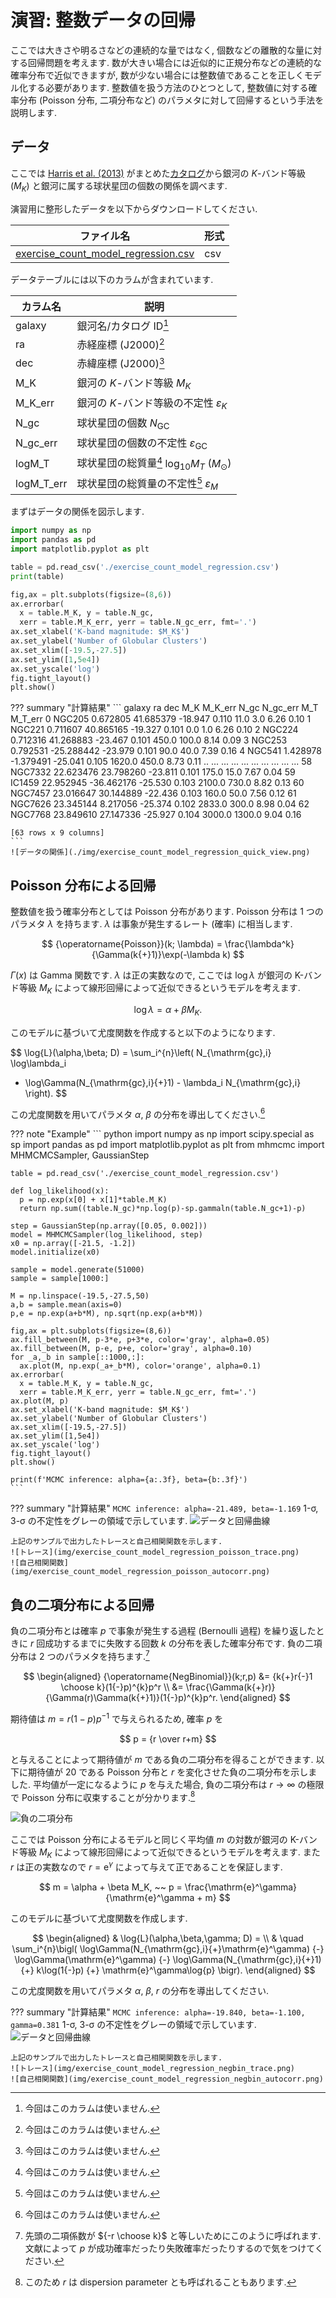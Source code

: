 # 演習: 整数データの回帰

ここでは大きさや明るさなどの連続的な量ではなく, 個数などの離散的な量に対する回帰問題を考えます. 数が大きい場合には近似的に正規分布などの連続的な確率分布で近似できますが, 数が少ない場合には整数値であることを正しくモデル化する必要があります. 整数値を扱う方法のひとつとして, 整数値に対する確率分布 (Poisson 分布, 二項分布など) のパラメタに対して回帰するという手法を説明します.


## データ

ここでは [Harris et al. (2013)][Harris2013] がまとめた[カタログ][H2013]から銀河の $K$-バンド等級 ($M_K$) と銀河に属する球状星団の個数の関係を調べます.

演習用に整形したデータを以下からダウンロードしてください.

 ファイル名 | 形式
 ---------- | ----------
 [exercise_count_model_regression.csv][data] | csv

データテーブルには以下のカラムが含まれています.

 カラム名  | 説明
 --------  | ----------
 galaxy    | 銀河名/カタログ ID[^1]
 ra        | 赤経座標 (J2000)[^1]
 dec       | 赤緯座標 (J2000)[^1]
 M_K       | 銀河の $K$-バンド等級 $M_K$
 M_K_err   | 銀河の $K$-バンド等級の不定性 $\varepsilon_K$
 N_gc      | 球状星団の個数 $N_\mathrm{GC}$
 N_gc_err  | 球状星団の個数の不定性 $\varepsilon_\mathrm{GC}$
 logM_T    | 球状星団の総質量[^1] $\log_{10}{M_T}$ (${M_\odot}$)
 logM_T_err| 球状星団の総質量の不定性[^1] $\varepsilon_M$

[^1]: 今回はこのカラムは使いません.


まずはデータの関係を図示します.

``` python
import numpy as np
import pandas as pd
import matplotlib.pyplot as plt

table = pd.read_csv('./exercise_count_model_regression.csv')
print(table)

fig,ax = plt.subplots(figsize=(8,6))
ax.errorbar(
  x = table.M_K, y = table.N_gc,
  xerr = table.M_K_err, yerr = table.N_gc_err, fmt='.')
ax.set_xlabel('K-band magnitude: $M_K$')
ax.set_ylabel('Number of Globular Clusters')
ax.set_xlim([-19.5,-27.5])
ax.set_ylim([1,5e4])
ax.set_yscale('log')
fig.tight_layout()
plt.show()
```

??? summary "計算結果"
    ```
         galaxy         ra        dec     M_K  M_K_err    N_gc  N_gc_err   M_T  M_T_err
    0    NGC205   0.672805  41.685379 -18.947    0.110    11.0       3.0  6.26     0.10
    1    NGC221   0.711607  40.865165 -19.327    0.101     0.0       1.0  6.26     0.10
    2    NGC224   0.712316  41.268883 -23.467    0.101   450.0     100.0  8.14     0.09
    3    NGC253   0.792531 -25.288442 -23.979    0.101    90.0      40.0  7.39     0.16
    4    NGC541   1.428978  -1.379491 -25.041    0.105  1620.0     450.0  8.73     0.11
    ..      ...        ...        ...     ...      ...     ...       ...   ...      ...
    58  NGC7332  22.623476  23.798260 -23.811    0.101   175.0      15.0  7.67     0.04
    59   IC1459  22.952945 -36.462176 -25.530    0.103  2100.0     730.0  8.82     0.13
    60  NGC7457  23.016647  30.144889 -22.436    0.103   160.0      50.0  7.56     0.12
    61  NGC7626  23.345144   8.217056 -25.374    0.102  2833.0     300.0  8.98     0.04
    62  NGC7768  23.849610  27.147336 -25.927    0.104  3000.0    1300.0  9.04     0.16

    [63 rows x 9 columns]
    ```
    ![データの関係](./img/exercise_count_model_regression_quick_view.png)


## Poisson 分布による回帰

整数値を扱う確率分布としては Poisson 分布があります. Poisson 分布は 1 つのパラメタ $\lambda$ を持ちます. $\lambda$ は事象が発生するレート (確率) に相当します.

$$
{\operatorname{Poisson}}(k; \lambda)
= \frac{\lambda^k}{\Gamma(k{+}1)}\exp(-\lambda k)
$$

$\Gamma(x)$ は Gamma 関数です. $\lambda$ は正の実数なので, ここでは $\log\lambda$ が銀河の K-バンド等級 $M_K$ によって線形回帰によって近似できるというモデルを考えます.

$$
\log\lambda = \alpha + \beta M_K.
$$

このモデルに基づいて尤度関数を作成すると以下のようになります.

$$
\log{L}(\alpha,\beta; D) = \sum_i^{n}\left(
 N_{\mathrm{gc},i} \log\lambda_i
 - \log\Gamma(N_{\mathrm{gc},i}{+}1) - \lambda_i N_{\mathrm{gc},i}
\right).
$$

この尤度関数を用いてパラメタ $\alpha$, $\beta$ の分布を導出してください.[^1]

[^1]: この例題はかなり収束が遅い問題でした. 得られた $\alpha$, $\beta$ の分布を 2 次元の散布図に描くと強く相関していることが分かります. 掃かなければいけない空間はそこそこ広いのですが, ステップを大きくすると確率の低いところへすぐはみ出してしまうので歩幅を狭くせざるを得ません. 効率的にサンプリングするためには工夫が必要かもしれません.


??? note "Example"
    ``` python
    import numpy as np
    import scipy.special as sp
    import pandas as pd
    import matplotlib.pyplot as plt
    from mhmcmc import MHMCMCSampler, GaussianStep


    table = pd.read_csv('./exercise_count_model_regression.csv')

    def log_likelihood(x):
      p = np.exp(x[0] + x[1]*table.M_K)
      return np.sum((table.N_gc)*np.log(p)-sp.gammaln(table.N_gc+1)-p)

    step = GaussianStep(np.array([0.05, 0.002]))
    model = MHMCMCSampler(log_likelihood, step)
    x0 = np.array([-21.5, -1.2])
    model.initialize(x0)

    sample = model.generate(51000)
    sample = sample[1000:]

    M = np.linspace(-19.5,-27.5,50)
    a,b = sample.mean(axis=0)
    p,e = np.exp(a+b*M), np.sqrt(np.exp(a+b*M))

    fig,ax = plt.subplots(figsize=(8,6))
    ax.fill_between(M, p-3*e, p+3*e, color='gray', alpha=0.05)
    ax.fill_between(M, p-e, p+e, color='gray', alpha=0.10)
    for _a,_b in sample[::1000,:]:
      ax.plot(M, np.exp(_a+_b*M), color='orange', alpha=0.1)
    ax.errorbar(
      x = table.M_K, y = table.N_gc,
      xerr = table.M_K_err, yerr = table.N_gc_err, fmt='.')
    ax.plot(M, p)
    ax.set_xlabel('K-band magnitude: $M_K$')
    ax.set_ylabel('Number of Globular Clusters')
    ax.set_xlim([-19.5,-27.5])
    ax.set_ylim([1,5e4])
    ax.set_yscale('log')
    fig.tight_layout()
    plt.show()

    print(f'MCMC inference: alpha={a:.3f}, beta={b:.3f}')
    ```

??? summary "計算結果"
    ```
    MCMC inference: alpha=-21.489, beta=-1.169
    ```
    1-&sigma;, 3-&sigma; の不定性をグレーの領域で示しています.
    ![データと回帰曲線](img/exercise_count_model_regression_poisson.png)

    上記のサンプルで出力したトレースと自己相関関数を示します.
    ![トレース](img/exercise_count_model_regression_poisson_trace.png)
    ![自己相関関数](img/exercise_count_model_regression_poisson_autocorr.png)


## 負の二項分布による回帰

負の二項分布とは確率 $p$ で事象が発生する過程 (Bernoulli 過程) を繰り返したときに $r$ 回成功するまでに失敗する回数 $k$ の分布を表した確率分布です. 負の二項分布は 2 つのパラメタを持ちます.[^2]

[^2]: 先頭の二項係数が ${-r \choose k}$ と等しいためにこのように呼ばれます. 文献によって $p$ が成功確率だったり失敗確率だったりするので気をつけてください.

$$
\begin{aligned}
{\operatorname{NegBinomial}}(k;r,p) &=
{k{+}r{-}1 \choose k}(1{-}p)^{k}p^r \\
&= \frac{\Gamma(k{+}r)}{\Gamma(r)\Gamma(k{+}1)}(1{-}p)^{k}p^r.
\end{aligned}
$$

期待値は $m = r(1-p)p^{-1}$ で与えられるため, 確率 $p$ を

$$
p = {r \over r+m}
$$

と与えることによって期待値が $m$ である負の二項分布を得ることができます. 以下に期待値が 20 である Poisson 分布と $r$ を変化させた負の二項分布を示しました. 平均値が一定になるように $p$ を与えた場合, 負の二項分布は $r \to \infty$ の極限で Poisson 分布に収束することが分かります.[^3]

[^3]: このため $r$ は dispersion parameter とも呼ばれることもあります.

![負の二項分布](./img/negative_binomial.png)

ここでは Poisson 分布によるモデルと同じく平均値 $m$ の対数が銀河の K-バンド等級 $M_K$ によって線形回帰によって近似できるというモデルを考えます. また $r$ は正の実数なので $r = \mathrm{e}^\gamma$ によって与えて正であることを保証します.

$$
m = \alpha + \beta M_K, ~~
p = \frac{\mathrm{e}^\gamma}{\mathrm{e}^\gamma + m}
$$

このモデルに基づいて尤度関数を作成します.

$$
\begin{aligned}
& \log{L}(\alpha,\beta,\gamma; D) = \\
& \quad \sum_i^{n}\bigl(
\log\Gamma(N_{\mathrm{gc},i}{+}\mathrm{e}^\gamma)
{-} \log\Gamma(\mathrm{e}^\gamma) {-} \log\Gamma(N_{\mathrm{gc},i}{+}1)
{+} k\log(1{-}p) {+} \mathrm{e}^\gamma\log{p}
\bigr).
\end{aligned}
$$

この尤度関数を用いてパラメタ $\alpha$, $\beta$, $r$ の分布を導出してください.



??? summary "計算結果"
    ```
    MCMC inference: alpha=-19.840, beta=-1.100, gamma=0.381
    ```
    1-&sigma;, 3-&sigma; の不定性をグレーの領域で示しています.
    ![データと回帰曲線](img/exercise_count_model_regression_negbin.png)

    上記のサンプルで出力したトレースと自己相関関数を示します.
    ![トレース](img/exercise_count_model_regression_negbin_trace.png)
    ![自己相関関数](img/exercise_count_model_regression_negbin_autocorr.png)


[Harris2013]: https://doi.org/10.1088/0004-637X/772/2/82
[H2013]: https://www.physics.mcmaster.ca/~harris/GCS_table.txt
[data]: https://raw.githubusercontent.com/FoPM-Astronomy-UTokyo/course/main/data/mcmc/exercise_linear_regression.csv
